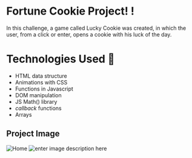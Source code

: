 ﻿# Fortune Cookie Project! !

In this challenge, a game called Lucky Cookie was created, in which the user, from a click or enter, opens a cookie with his luck of the day.

# Technologies Used 🚀

- HTML data structure
- Animations with CSS
- Functions in Javascript
- DOM manipulation
- JS Math() library
- _callback_ functions
- Arrays

## Project Image

![Home ](https://i.imgur.com/fulss5p.png)
![enter image description here](https://i.imgur.com/DGoRmsK.png)
